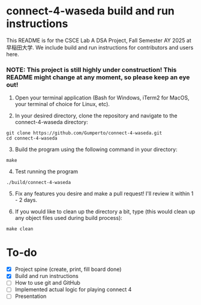 # connect-4-waseda build and run instructions
This README is for the CSCE Lab A DSA Project, Fall Semester AY 2025 at 早稲田大学. We include build and run instructions for contributors and users here.

### NOTE: This project is still highly under construction! This README might change at any moment, so please keep an eye out!

1. Open your terminal application (Bash for Windows, iTerm2 for MacOS, your terminal of choice for Linux, etc). 

2. In your desired directory, clone the repository and navigate to the connect-4-waseda directory:
```
git clone https://github.com/Gumperto/connect-4-waseda.git
cd connect-4-waseda
```

3. Build the program using the following command in your directory:
```
make
```

4. Test running the program
```
./build/connect-4-waseda
```

5. Fix any features you desire and make a pull request! I'll review it within 1 - 2 days.

6. If you would like to clean up the directory a bit, type (this would clean up any object files used during build process):
```
make clean
```

# To-do
- [x] Project spine (create, print, fill board done)
- [x] Build and run instructions
- [ ] How to use git and GitHub
- [ ] Implemented actual logic for playing connect 4
- [ ] Presentation
